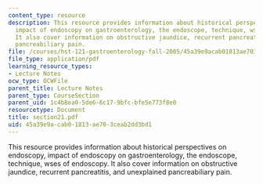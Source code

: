 ```yaml
---
content_type: resource
description: This resource provides information about historical perspectives on endoscopy,
  impact of endoscopy on gastroenterology, the endoscope, technique, wses of endoscopy.
  It also cover information on obstructive jaundice, recurrent pancreatitis, and unexplained
  pancreabiliary pain.
file: /courses/hst-121-gastroenterology-fall-2005/45a39e9acab01813ae703ceab2dd3bd1_section21.pdf
file_type: application/pdf
learning_resource_types:
- Lecture Notes
ocw_type: OCWFile
parent_title: Lecture Notes
parent_type: CourseSection
parent_uid: 1c4b8ea0-5de6-6c17-9bfc-bfe5e773f8e0
resourcetype: Document
title: section21.pdf
uid: 45a39e9a-cab0-1813-ae70-3ceab2dd3bd1
---
```

This resource provides information about historical perspectives on endoscopy, impact of endoscopy on gastroenterology, the endoscope, technique, wses of endoscopy. It also cover information on obstructive jaundice, recurrent pancreatitis, and unexplained pancreabiliary pain.

